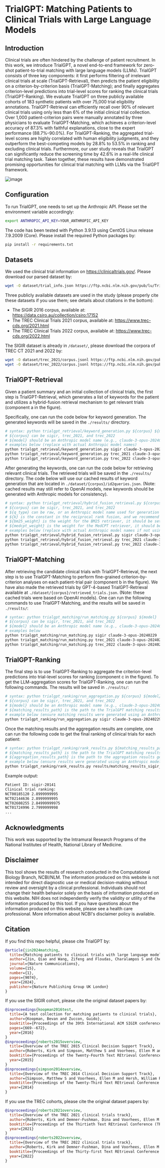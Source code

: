 # TrialGPT: Matching Patients to Clinical Trials with Large Language Models

## Introduction
Clinical trials are often hindered by the challenge of patient recruitment. In this work, we introduce TrialGPT, a novel end-to-end framework for zero-shot patient-to-trial matching with large language models (LLMs). TrialGPT consists of three key components: it first performs filtering of irrelevant clinical trials at scale (TrialGPT-Retrieval), then predicts the patient eligibility on a criterion-by-criterion basis (TrialGPT-Matching); and finally aggregates criterion-level predictions into trial-level scores for ranking the clinical trials (TrialGPT-Ranking). We evaluate TrialGPT on three publicly available cohorts of 183 synthetic patients with over 75,000 trial eligibility annotations. TrialGPT-Retrieval can efficiently recall over 90% of relevant clinical trials using only less than 6% of the initial clinical trial collection. Over 1,000 patient-criterion pairs were manually annotated by three physicians to evaluate TrialGPT-Matching, which achieves a criterion-level accuracy of 87.3% with faithful explanations, close to the expert performance (88.7%–90.0%). For TrialGPT-Ranking, the aggregated trial-level scores are highly correlated with human eligibility judgments, and they outperform the best-competing models by 28.8% to 53.5% in ranking and excluding clinical trials. Furthermore, our user study reveals that TrialGPT can significantly reduce the screening time by 42.6% in a real-life clinical trial matching task. Taken together, these results have demonstrated promising opportunities for clinical trial matching with LLMs via the TrialGPT framework.

![image](https://github.com/user-attachments/assets/66b01b03-1871-4ccc-be05-10e17e077370)

## Configuration

To run TrialGPT, one needs to set up the Anthropic API. Please set the environment variable accordingly:

```bash
export ANTHROPIC_API_KEY=YOUR_ANTHROPIC_API_KEY
```

The code has been tested with Python 3.9.13 using CentOS Linux release 7.9.2009 (Core). Please install the required Python packages by:

```bash
pip install -r requirements.txt
```

## Datasets

We used the clinical trial information on https://clinicaltrials.gov/. Please download our parsed dataset by:

```bash
wget -O dataset/trial_info.json https://ftp.ncbi.nlm.nih.gov/pub/lu/TrialGPT/trial_info.json
```

Three publicly available datasets are used in the study (please properly cite these datasets if you use them; see details about citations in the bottom):
- The SIGIR 2016 corpus, available at: https://data.csiro.au/collection/csiro:17152
- The TREC Clinical Trials 2021 corpus, available at: https://www.trec-cds.org/2021.html
- The TREC Clinical Trials 2022 corpus, available at: https://www.trec-cds.org/2022.html

The SIGIR dataset is already in `/dataset/`, please download the corpora of TREC CT 2021 and 2022 by:

```bash
wget -O dataset/trec_2021/corpus.jsonl https://ftp.ncbi.nlm.nih.gov/pub/lu/TrialGPT/trec_2021_corpus.jsonl
wget -O dataset/trec_2022/corpus.jsonl https://ftp.ncbi.nlm.nih.gov/pub/lu/TrialGPT/trec_2022_corpus.jsonl
```

## TrialGPT-Retrieval

Given a patient summary and an initial collection of clinical trials, the first step is TrialGPT-Retrieval, which generates a list of keywords for the patient and utilizes a hybrid-fusion retrieval mechanism to get relevant trials (component a in the figure). 

Specifically, one can run the code below for keyword generation. The generated keywords will be saved in the `./results/` directory.

```bash
# syntax: python trialgpt_retrieval/keyword_generation.py ${corpus} ${model}  
# ${corpus} can be sigir, trec_2021, and trec_2022
# ${model} should be an Anthropic model name (e.g., claude-3-opus-20240229, claude-3-sonnet-20240229)
# examples below (replace with actual Anthropic model names)
python trialgpt_retrieval/keyword_generation.py sigir claude-3-opus-20240229
python trialgpt_retrieval/keyword_generation.py trec_2021 claude-3-opus-20240229
python trialgpt_retrieval/keyword_generation.py trec_2022 claude-3-opus-20240229
```

After generating the keywords, one can run the code below for retrieving relevant clinical trials. The retrieved trials will be saved in the `./results/` directory. The code below will use our cached results of keyword generation that are located in `./dataset/{corpus}/id2queries.json`. (Note: cached results may still refer to OpenAI models, new keywords should be generated with Anthropic models for consistency).

```bash
# syntax: python trialgpt_retrieval/hybrid_fusion_retrieval.py ${corpus} ${q_type} ${k} ${bm25_weight} ${medcpt_weight} 
# ${corpus} can be sigir, trec_2021, and trec_2022
# ${q_type} can be raw, or an Anthropic model name used for generation (e.g., claude-3-opus-20240229). Cached OpenAI model names (gpt-35-turbo, gpt-4-turbo) might not work correctly without re-generation.
# ${k} is the constant in the reciprocal rank fusion, and we recommend using 20
# ${bm25_weight} is the weight for the BM25 retriever, it should be set as 1 unless in ablation experiments
# ${medcpt_weight} is the weight for the MedCPT retriever, it should be set as 1 unless in ablation experiments
# examples below (replace with actual Anthropic model names if not using 'raw' or re-generated keywords)
python trialgpt_retrieval/hybrid_fusion_retrieval.py sigir claude-3-opus-20240229 20 1 1
python trialgpt_retrieval/hybrid_fusion_retrieval.py trec_2021 claude-3-opus-20240229 20 1 1
python trialgpt_retrieval/hybrid_fusion_retrieval.py trec_2022 claude-3-opus-20240229 20 1 1
```

## TrialGPT-Matching

After retrieving the candidate clinical trials with TrialGPT-Retrieval, the next step is to use TrialGPT-Matching to perform fine-grained criterion-by-criterion analyses on each patient-trial pair (component b in the figure). We have also made the retrieved trials by GPT-4-based TrialGPT-Retrieval available at `./dataset/{corpus}/retrieved_trials.json`. (Note: these cached trials were based on OpenAI models).
One can run the following commands to use TrialGPT-Matching, and the results will be saved in `./results/`:

```bash
# syntax: python trialgpt_matching/run_matching.py ${corpus} ${model}
# ${corpus} can be sigir, trec_2021, and trec_2022
# ${model} should be an Anthropic model name (e.g., claude-3-opus-20240229)
# examples below
python trialgpt_matching/run_matching.py sigir claude-3-opus-20240229
python trialgpt_matching/run_matching.py trec_2021 claude-3-opus-20240229
python trialgpt_matching/run_matching.py trec_2022 claude-3-opus-20240229
```

## TrialGPT-Ranking

The final step is to use TrialGPT-Ranking to aggregate the criterion-level predictions into trial-level scores for ranking (component c in the figure). To get the LLM-aggregation scores for TrialGPT-Ranking, one can run the following commands. The results will be saved in `./results/`:

```bash
# syntax: python trialgpt_ranking/run_aggregation.py ${corpus} ${model} ${matching_results_path}
# ${corpus} can be sigir, trec_2021, and trec_2022
# ${model} should be an Anthropic model name (e.g., claude-3-opus-20240229)
# ${matching_results_path} is the path to the TrialGPT matching results 
# example below (ensure matching results were generated using an Anthropic model)
python trialgpt_ranking/run_aggregation.py sigir claude-3-opus-20240229 results/matching_results_sigir_claude-3-opus-20240229.json
```

Once the matching results and the aggregation results are complete, one can run the following code to get the final ranking of clinical trials for each patient:

```bash
# syntax: python trialgpt_ranking/rank_results.py ${matching_results_path} ${aggregation_results_path}
# ${matching_results_path} is the path to the TrialGPT matching results 
# ${aggregation_results_path} is the path to the aggregation results generated above
# example below (ensure results were generated using an Anthropic model)
python trialgpt_ranking/rank_results.py results/matching_results_sigir_claude-3-opus-20240229.json results/aggregation_results_sigir_claude-3-opus-20240229.json
```

Example output:

```bash
Patient ID: sigir-20141
Clinical trial ranking:
NCT00185120 2.8999999995
NCT02144636 2.8999999995
NCT02608255 2.84999999975
NCT01724996 2.7999999998
...
```

## Acknowledgments

This work was supported by the Intramural Research Programs of the National Institutes of Health, National Library of Medicine.

## Disclaimer

This tool shows the results of research conducted in the Computational Biology Branch, NCBI/NLM. The information produced on this website is not intended for direct diagnostic use or medical decision-making without review and oversight by a clinical professional. Individuals should not change their health behavior solely on the basis of information produced on this website. NIH does not independently verify the validity or utility of the information produced by this tool. If you have questions about the information produced on this website, please see a health care professional. More information about NCBI's disclaimer policy is available.

## Citation

If you find this repo helpful, please cite TrialGPT by:
```bibtex
@article{jin2024matching,
  title={Matching patients to clinical trials with large language models},
  author={Jin, Qiao and Wang, Zifeng and Floudas, Charalampos S and Chen, Fangyuan and Gong, Changlin and Bracken-Clarke, Dara and Xue, Elisabetta and Yang, Yifan and Sun, Jimeng and Lu, Zhiyong},
  journal={Nature Communications},
  volume={15},
  number={1},
  pages={9074},
  year={2024},
  publisher={Nature Publishing Group UK London}
}
```

If you use the SIGIR cohort, please cite the original dataset papers by:
```bibtex
@inproceedings{koopman2016test,
  title={A test collection for matching patients to clinical trials},
  author={Koopman, Bevan and Zuccon, Guido},
  booktitle={Proceedings of the 39th International ACM SIGIR conference on Research and Development in Information Retrieval},
  pages={669--672},
  year={2016}
}
@inproceedings{roberts2015overview,
  title={Overview of the TREC 2015 Clinical Decision Support Track},
  author={Roberts, Kirk and Simpson, Matthew S and Voorhees, Ellen M and Hersh, William R},
  booktitle={Proceedings of the Twenty-Fourth Text REtrieval Conference (TREC 2015)},
  year={2015}
}
@inproceedings{simpson2014overview,
  title={Overview of the TREC 2014 Clinical Decision Support Track},
  author={Simpson, Matthew S and Voorhees, Ellen M and Hersh, William R},
  booktitle={Proceedings of the Twenty-Third Text REtrieval Conference (TREC 2014)},
  year={2014}
}
```

If you use the TREC cohorts, please cite the original dataset papers by:
```bibtex
@inproceedings{roberts2021overview,
  title={Overview of the TREC 2021 clinical trials track},
  author={Roberts, Kirk and Demner-Fushman, Dina and Voorhees, Ellen M and Bedrick, Steven and Hersh, Willian R},
  booktitle={Proceedings of the Thirtieth Text REtrieval Conference (TREC 2021)},
  year={2021}
}
@inproceedings{roberts2022overview,
  title={Overview of the TREC 2022 clinical trials track},
  author={Roberts, Kirk and Demner-Fushman, Dina and Voorhees, Ellen M and Bedrick, Steven and Hersh, Willian R},
  booktitle={Proceedings of the Thirty-first Text REtrieval Conference (TREC 2022)},
  year={2022}
}
```
